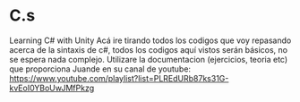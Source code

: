 # C.s
Learning C# with Unity
Acá ire tirando todos los codigos que voy repasando acerca de la sintaxis de c#, todos los codigos aquí vistos serán básicos, no se espera nada complejo. Utilizare la documentacion (ejercicios, teoria etc) que proporciona Juande en su canal de youtube: https://www.youtube.com/playlist?list=PLREdURb87ks31G-kvEoI0YBoUwJMfPkzg
